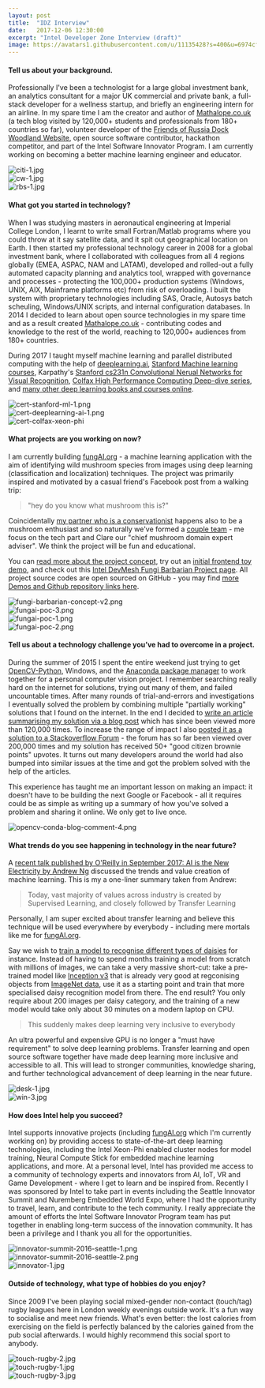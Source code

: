 ```yaml
---
layout: post
title:  "IDZ Interview"
date:   2017-12-06 12:30:00
excerpt: "Intel Developer Zone Interview (draft)"
image: https://avatars1.githubusercontent.com/u/11135428?s=400&u=6974cfe92abcde2c79bcf492b31cb9908c5c1818&v=4
---
```


#### Tell us about your background.

Professionally I've been a technologist for a large global investment bank, an analytics consultant for a major UK commercial and private bank, a full-stack developer for a wellness startup, and briefly an engineering intern for an airline. In my spare time I am the creator and author of [Mathalope.co.uk](http://mathalope.co.uk/) (a tech blog visited by 120,000+ students and professionals from 180+ countries so far), volunteer developer of the [Friends of Russia Dock Woodland Website](http://fordw.org/), open source software contributor, hackathon competitor, and part of the Intel Software Innovator Program. I am currently working on becoming a better machine learning engineer and educator.

<div class="row gallery-row">
  <div class="col-sm-3"><img alt="citi-1.jpg" src="/images/blog/citi-1.jpg"></div>
  <div class="col-sm-6"><img alt="cw-1.jpg" src="/images/blog/cw-1.jpg"></div>
  <div class="col-sm-3"><img alt="rbs-1.jpg" src="/images/blog/rbs-1.jpg"></div>
</div>

#### What got you started in technology?

When I was studying masters in aeronautical engineering at Imperial College London, I learnt to write small Fortran/Matlab programs where you could throw at it say satellite data, and it spit out geographical location on Earth. I then started my professional technology career in 2008 for a global investment bank, where I collaborated with colleagues from all 4 regions globally (EMEA, ASPAC, NAM and LATAM), developed and rolled-out a fully automated capacity planning and analytics tool, wrapped with governance and processes - protecting the 100,000+ production systems (Windows, UNIX, AIX, Mainframe platforms etc) from risk of overloading. I built the system with proprietary technologies including SAS, Oracle, Autosys batch scheuling, Windows/UNIX scripts, and internal configuration databases. In 2014 I decided to learn about open source technologies in my spare time and as a result created [Mathalope.co.uk](http://mathalope.co.uk/) - contributing codes and knowledge to the rest of the world, reaching to 120,000+ audiences from 180+ countries.

During 2017 I taught myself machine learning and parallel distributed computing with the help of [deeplearning.ai](https://www.deeplearning.ai/), [Stanford Machine learning courses](https://www.coursera.org/learn/machine-learning), Karpathy's [Stanford cs231n Convolutional Nerual Networks for Visual Recognition](http://cs231n.stanford.edu/), [Colfax High Performance Computing Deep-dive series](https://colfaxresearch.com/how-series), and [many other deep learning books and courses online](https://github.com/ChristosChristofidis/awesome-deep-learning). 

<div class="row gallery-row ">
  <div class="col-sm-4"><img alt="cert-stanford-ml-1.png" src="/images/blog/cert-stanford-ml-1.png" /></div>
  <div class="col-sm-4"><img alt="cert-deeplearning-ai-1.png" src="/images/blog/cert-deeplearning-ai-1.png" /></div>
  <div class="col-sm-4"><img alt="cert-colfax-xeon-phi" src="/images/blog/cert-colfax-xeon-phi.png" /></div>
</div>

#### What projects are you working on now?

I am currently building [fungAI.org](http://fungai.org/) - a machine learning application with the aim of identifying wild mushroom species from images using deep learning (classification and localization) techniques. The project was primarily inspired and motivated by a casual friend's Facebook post from a walking trip:
 
 > "hey do you know what mushroom this is?"
  
Coincidentally [my partner who is a conservationist](https://twitter.com/lemon_disco) happens also to be a mushroom enthusiast and so naturally we've formed a [couple team](http://127.0.0.1:4000/team/) - me focus on the tech part and Clare our "chief mushroom domain expert adviser". We think the project will be fun and educational.

You can [read more about the project concept](http://fungai.org/concept/), try out an [initial frontend toy demo](https://fungai-react-ui.herokuapp.com/fungpredict), and check out this [Intel DevMesh Fungi Barbarian Project page](https://devmesh.intel.com/projects/fungi-barbarian). All project source codes are open sourced on GitHub - you may find [more Demos and Github repository links here](http://fungai.org/demos/).

<div class="row gallery-row">
  <div class="col-sm-6"><img alt="fungi-barbarian-concept-v2.png" src="/images/blog/fungi-barbarian-concept-v2.png"/></div>
  <div class="col-sm-6"><img alt="fungai-poc-3.png" src="/images/blog/fungai-poc-3.png"/></div>
</div>

<div class="row gallery-row">
  <div class="col-sm-6"><img alt="fungai-poc-1.png" src="/images/blog/fungai-poc-1.png"/></div>
  <div class="col-sm-6"><img alt="fungai-poc-2.png" src="/images/blog/fungai-poc-2.png"/></div>
</div>

#### Tell us about a technology challenge you’ve had to overcome in a project.

During the summer of 2015 I spent the entire weekend just trying to get [OpenCV-Python](https://docs.opencv.org/3.0-beta/doc/py_tutorials/py_tutorials.html), Windows, and the [Anaconda package manager](https://docs.anaconda.com/anaconda/) to work together for a personal computer vision project. I remember searching really hard on the internet for solutions, trying out many of them, and failed uncountable times. After many rounds of trial-and-errors and investigations I eventually solved the problem by combining multiple "partially working" solutions that I found on the internet. In the end I decided to [write an article summarising my solution via a blog post](http://mathalope.co.uk/2015/05/07/opencv-python-how-to-install-opencv-python-package-to-anaconda-windows/) which has since been viewed more than 120,000 times. To increase the range of impact I also [posted it as a solution to a Stackoverflow Forum](https://stackoverflow.com/questions/23119413/how-do-i-install-python-opencv-through-conda#answer-30281466) - the forum has so far been viewed over 200,000 times and my solution has received 50+ "good citizen brownie points" upvotes. It turns out many developers around the world had also bumped into similar issues at the time and got the problem solved with the help of the articles.

This experience has taught me an important lesson on making an impact: it doesn't have to be building the next Google or Facebook - all it requires could be as simple as writing up a summary of how you've solved a problem and sharing it online. We only get to live once.

<div class="row gallery-row">
  <div class="col-sm-12"><img alt="opencv-conda-blog-comment-4.png" src="/images/blog/opencv-conda-blog-comment-4.png"/></div>
</div>

#### What trends do you see happening in technology in the near future?

A [recent talk published by O'Reilly in September 2017: AI is the New Electricity by Andrew Ng](https://www.youtube.com/watch?v=NQK4ZY_gwKI) discussed the trends and value creation of machine learning. This is my a one-liner summary taken from Andrew:

> Today, vast majority of values across industry is created by Supervised Learning, and closely followed by Transfer Learning

Personally, I am super excited about transfer learning and believe this technique will be used everywhere by everybody - including mere mortals like me for [fungAI.org](http://fungai.org/).

Say we wish to [train a model to recognise different types of daisies](https://www.tensorflow.org/tutorials/image_retraining) for instance. Instead of having to spend months training a model from scratch with millions of images, we can take a very massive short-cut: take a pre-trained model like [Inception v3](https://www.kaggle.com/google-brain/inception-v3) that is already very good at regconising objects from [ImageNet data](http://www.image-net.org/), use it as a starting point and train that more specialised daisy recognition model from there. The end result? You only require about 200 images per daisy category, and the training of a new model would take only about 30 minutes on a modern laptop on CPU.

> This suddenly makes deep learning very inclusive to everybody
 
An ultra powerful and expensive GPU is no longer a "must have requirement" to solve deep learning problems. Transfer learning and open source software together have made deep learning more inclusive and accessible to all. This will lead to stronger communities, knowledge sharing, and further technological advancement of deep learning in the near future.

<div class="container">
  <div class="row">
    <div class="col-sm-6"><img alt="desk-1.jpg" src="/images/blog/desk-1.jpg"/></div>
    <div class="col-sm-6"><img alt="win-3.jpg" src="/images/blog/win-3.jpg"/></div>
  </div>
</div>

#### How does Intel help you succeed?

Intel supports innovative projects (including [fungAI.org](http://fungai.org) which I'm currently working on) by providing access to state-of-the-art deep learning technologies, including the Intel Xeon-Phi enabled cluster nodes for model training, Neural Compute Stick for embedded machine learning applications, and more. At a personal level, Intel has provided me access to a community of technology experts and innovators from AI, IoT, VR and Game Development - where I get to learn and be inspired from. Recently I was sponsored by Intel to take part in events including the Seattle Innovator Summit and Nuremberg Embedded World Expo, where I had the opportunity to travel, learn, and contribute to the tech community. I really appreciate the amount of efforts the Intel Software Innovator Program team has put together in enabling long-term success of the innovation community. It has been a privilege and I thank you all for the opportunities.


<div class="container">
  <div class="row">
    <div class="col-sm-12"><img alt="innovator-summit-2016-seattle-1.png" src="/images/blog/innovator-summit-2016-seattle-1.png"/></div>
  </div>
  <div class="row">
    <div class="col-sm-6"><img alt="innovator-summit-2016-seattle-2.png" src="/images/blog/innovator-summit-2016-seattle-2.png"/></div>
    <div class="col-sm-6"><img alt="innovator-1.jpg" src="/images/blog/innovator-1.jpg"/></div>
  </div>
</div>

#### Outside of technology, what type of hobbies do you enjoy?

Since 2009 I've been playing social mixed-gender non-contact (touch/tag) rugby leagues here in London weekly evenings outside work. It's a fun way to socialise and meet new friends. What's even better: the lost calories from exercising on the field is perfectly balanced by the calories gained from the pub social afterwards. I would highly recommend this social sport to anybody.

<div class="container">
  <div class="row">
    <div class="col-sm-12"><img alt="touch-rugby-2.jpg" src="/images/blog/touch-rugby-2.jpg"/></div>
  </div>
  <div class="row">
    <div class="col-sm-6"><img alt="touch-rugby-1.jpg" src="/images/blog/touch-rugby-1.jpg"/></div>
    <div class="col-sm-6"><img alt="touch-rugby-3.jpg" src="/images/blog/touch-rugby-3.jpg"/></div>
  </div>
</div>